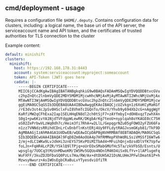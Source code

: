 ## cmd/deployment - usage

Requires a configuration file `$HOME/.deputy`. Contains configuration data for clusters, including: a logical name, the base uri of the API server, the serviceaccount name and API token, and the certificates of trusted authorities for TLS connection to the cluster

Example content:

```yaml
default: minishift
clusters:
  minishift:
    host: https://192.168.178.31:8443
    account: system:serviceaccount:myproject:someaccount
    token: API-Token (JWT) goes here
    cadata: |-
      -----BEGIN CERTIFICATE-----
      MIIC6jCCAdKgAwIBAgIBATANBgkqhkiG9w0BAQsFADAmMSQwIgYDVQQDDBtvcGVu
      c2hpZnQtc2lnbmVyQDE2MDY5MDM1MjcwHhcNMjAxMjAyMTAwNTI2WhcNMjUxMjAx
      MTAwNTI3WjAmMSQwIgYDVQQDDBtvcGVuc2hpZnQtc2lnbmVyQDE2MDY5MDM1Mjcw
      ggEiMA0GCSqGSIb3DQEBAQUAA4IBDwAwggEKAoIBAQCjcUZvkgn1z6XoKCyMaKGf
      /rE3dv3st4cJpSv0HSclxFuI8VhmTcIGQnTo/OkcV/Yhvb9y694Xb2cG+nAggWgY
      KaRfiMW2qCFhExa2Iap1SELHHqEN8dl2ch0tSjF7+zAYfmbyI+dOH8xqzTzwhX4n
      S0g1+pw6KivYA1NjdTVFdgpWLewRK/DKgbArKg7teoU+nyplqah8oYKAGE0cC75H
      oS02ZePrbwVLzWq0dh7c/Heim3fi7RhA+w2LlL/GepqgrNZu05gFOWO2yFZU66Fa
      n1zz7VNNdzsRRihdCDnLrCvDnbflnKstERj4Uy9FFLdytRAGJxsmGKyb81/TkF9D
      AgMBAAGjIzAhMA4GA1UdDwEB/wQEAwICpDAPBgNVHRMBAf8EBTADAQH/MA0GCSqG
      SIb3DQEBCwUAA4IBAQAl9FqD8Zm0AoOUA4p7HfRMMepPXhWdRLSsiVMSSfI6WTw6
      2/mj+dLC1WKw9LvJdkHi3znEYS75KvPOiMITbAd4+MFuihQnjxOzsdDlVfK7Vpfw
      foLJn+FqHR4LcPZR/YSklQ9lTPjq+oUrEOxSMabGMUfHc5Ta/zkVFbSD/Esnts/U
      wpsglq/7UOCq3tMzUnMDwoKM/IW5Mv5GQUo4NOnlM4KO4iSx0LfYv+1lAPlugeFq
      WuFXFF/3kuZDJDFDaSQ0PzLs7Ha/RW/Ax+dtDUH5A21DsNLUHmJPFwlDmat61P+h
      MzwsyNwurz+AsIWOsEgbCRaBuLvYTyesdviOfiTR
      -----END CERTIFICATE-----
```